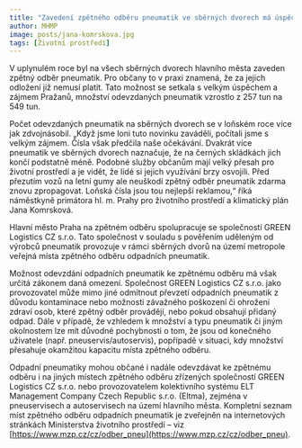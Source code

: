 ```yaml
---
title: "Zavedení zpětného odběru pneumatik ve sběrných dvorech má úspěch"
author: MHMP
image: posts/jana-komrskova.jpg
tags: [Životní prostředí]
---
```

 
V uplynulém roce byl na všech sběrných dvorech hlavního města zaveden zpětný odběr pneumatik. Pro občany to v praxi znamená, že za jejich odložení již nemusí platit. Tato možnost se setkala s velkým úspěchem a zájmem Pražanů, množství odevzdaných pneumatik vzrostlo z 257 tun na 549 tun.

Počet odevzdaných pneumatik na sběrných dvorech se v loňském roce více jak zdvojnásobil. „Když jsme loni tuto novinku zaváděli, počítali jsme s velkým zájmem. Čísla však předčila naše očekávání. Dvakrát více pneumatik ve sběrných dvorech naznačuje, že na černých skládkách jich končí podstatně méně. Podobné služby občanům mají velký přesah pro životní prostředí a je vidět, že lidé si jejich využívání brzy osvojili. Před přezutím vozů na letní gumy ale neuškodí zpětný odběr pneumatik zdarma znovu zpropagovat. Loňská čísla jsou tou nejlepší reklamou,“ říká náměstkyně primátora hl. m. Prahy pro životního prostředí a klimatický plán Jana Komrsková.

Hlavní město Praha na zpětném odběru spolupracuje se společností GREEN Logistics CZ s.r.o. Tato společnost v souladu s pověřením uděleným od výrobců pneumatik provozuje v rámci sběrných dvorů na území metropole veřejná místa zpětného odběru odpadních pneumatik.

Možnost odevzdání odpadních pneumatik ke zpětnému odběru má však určitá zákonem daná omezení. Společnost GREEN Logistics CZ s.r.o. jako provozovatel může mimo jiné odmítnout převzetí odpadních pneumatik z důvodu kontaminace nebo možnosti závažného poškození či ohrožení zdraví osob, které zpětný odběr provádějí, nebo pokud obsahují přidaný odpad. Dále v případě, že vzhledem k množství a typu pneumatik či jiným okolnostem lze mít důvodné pochybnosti o tom, že jsou od konečného uživatele (např. pneuservis/autoservis), popřípadě v situaci, kdy množství přesahuje okamžitou kapacitu místa zpětného odběru.

Odpadní pneumatiky mohou občané i nadále odevzdávat ke zpětnému odběru i na jiných místech zpětného odběru zřízených společností GREEN Logistics CZ s.r.o. nebo provozovatelem kolektivního systému ELT Management Company Czech Republic s.r.o. (Eltma), zejména v pneuservisech a autoservisech na území hlavního města. Kompletní seznam míst zpětného odběru odpadních pneumatik je zveřejněn na internetových stránkách Ministerstva životního prostředí – viz [https://www.mzp.cz/cz/odber_pneu](https://www.mzp.cz/cz/odber_pneu).
